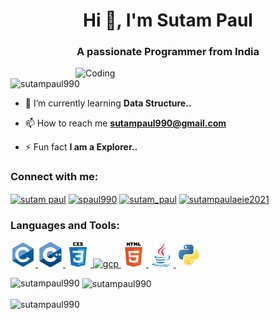 <h1 align="center">Hi 👋, I'm Sutam Paul</h1>
<h3 align="center">A passionate Programmer from India</h3>

<img align="right" alt="Coding" width="400" src="https://gist.github.com/MedRedha/fd8e2481bde2610c96b9aafde543879c/raw/88624e8d31c4295973dcb7c900dacf0edc0a6d99/coding.gif">

<p align="left"> <img src="https://komarev.com/ghpvc/?username=sutampaul990&label=Profile%20views&color=0e75b6&style=flat" alt="sutampaul990" /> </p>

- 🌱 I’m currently learning **Data Structure..**

- 📫 How to reach me **sutampaul990@gmail.com**

- ⚡ Fun fact **I am a Explorer..**

<h3 align="left">Connect with me:</h3>
<p align="left">
<a href="https://linkedin.com/in/sutam paul" target="blank"><img align="center" src="https://raw.githubusercontent.com/rahuldkjain/github-profile-readme-generator/master/src/images/icons/Social/linked-in-alt.svg" alt="sutam paul" height="30" width="40" /></a>
<a href="https://www.codechef.com/users/spaul990" target="blank"><img align="center" src="https://cdn.jsdelivr.net/npm/simple-icons@3.1.0/icons/codechef.svg" alt="spaul990" height="30" width="40" /></a>
<a href="https://www.leetcode.com/sutam_paul" target="blank"><img align="center" src="https://raw.githubusercontent.com/rahuldkjain/github-profile-readme-generator/master/src/images/icons/Social/leet-code.svg" alt="sutam_paul" height="30" width="40" /></a>
<a href="https://auth.geeksforgeeks.org/user/sutampaulaeie2021" target="blank"><img align="center" src="https://raw.githubusercontent.com/rahuldkjain/github-profile-readme-generator/master/src/images/icons/Social/geeks-for-geeks.svg" alt="sutampaulaeie2021" height="30" width="40" /></a>
</p>

<h3 align="left">Languages and Tools:</h3>
<p align="left"> <a href="https://www.cprogramming.com/" target="_blank" rel="noreferrer"> <img src="https://raw.githubusercontent.com/devicons/devicon/master/icons/c/c-original.svg" alt="c" width="40" height="40"/> </a> <a href="https://www.w3schools.com/cpp/" target="_blank" rel="noreferrer"> <img src="https://raw.githubusercontent.com/devicons/devicon/master/icons/cplusplus/cplusplus-original.svg" alt="cplusplus" width="40" height="40"/> </a> <a href="https://www.w3schools.com/css/" target="_blank" rel="noreferrer"> <img src="https://raw.githubusercontent.com/devicons/devicon/master/icons/css3/css3-original-wordmark.svg" alt="css3" width="40" height="40"/> </a> <a href="https://cloud.google.com" target="_blank" rel="noreferrer"> <img src="https://www.vectorlogo.zone/logos/google_cloud/google_cloud-icon.svg" alt="gcp" width="40" height="40"/> </a> <a href="https://www.w3.org/html/" target="_blank" rel="noreferrer"> <img src="https://raw.githubusercontent.com/devicons/devicon/master/icons/html5/html5-original-wordmark.svg" alt="html5" width="40" height="40"/> </a> <a href="https://www.java.com" target="_blank" rel="noreferrer"> <img src="https://raw.githubusercontent.com/devicons/devicon/master/icons/java/java-original.svg" alt="java" width="40" height="40"/> </a> <a href="https://www.python.org" target="_blank" rel="noreferrer"> <img src="https://raw.githubusercontent.com/devicons/devicon/master/icons/python/python-original.svg" alt="python" width="40" height="40"/> </a> </p>

<p><img align="left" src="https://github-readme-stats.vercel.app/api/top-langs?username=sutampaul990&show_icons=true&locale=en&layout=compact" alt="sutampaul990" /></p>

<p>&nbsp;<img align="center" src="https://github-readme-stats.vercel.app/api?username=sutampaul990&show_icons=true&locale=en" alt="sutampaul990" /></p>

<p><img align="center" src="https://github-readme-streak-stats.herokuapp.com/?user=sutampaul990&" alt="sutampaul990" /></p>
